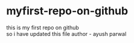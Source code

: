 # myfirst-repo-on-github
this is my first repo on github
<br>
so i have updated this file
author - ayush parwal
